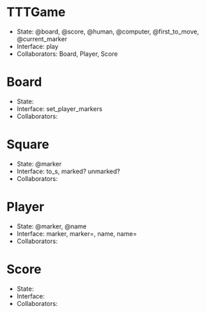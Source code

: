 # TTTGame
- State: @board, @score, @human, @computer, @first_to_move, @current_marker
- Interface: play
- Collaborators: Board, Player, Score

# Board
- State:
- Interface: set_player_markers
- Collaborators:
 

# Square
- State: @marker
- Interface: to_s, marked? unmarked?
- Collaborators:


# Player
- State: @marker, @name
- Interface: marker, marker=, name, name=
- Collaborators:

# Score
- State:
- Interface:
- Collaborators:
